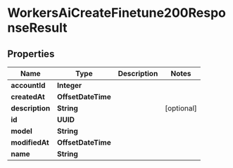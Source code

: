 

# WorkersAiCreateFinetune200ResponseResult


## Properties

| Name | Type | Description | Notes |
|------------ | ------------- | ------------- | -------------|
|**accountId** | **Integer** |  |  |
|**createdAt** | **OffsetDateTime** |  |  |
|**description** | **String** |  |  [optional] |
|**id** | **UUID** |  |  |
|**model** | **String** |  |  |
|**modifiedAt** | **OffsetDateTime** |  |  |
|**name** | **String** |  |  |



